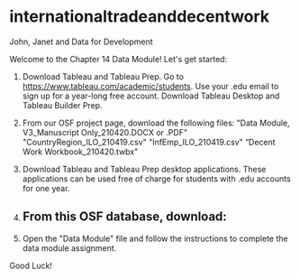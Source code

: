 # internationaltradeanddecentwork
John, Janet and Data for Development

Welcome to the Chapter 14 Data Module! Let's get started: 
1. Download Tableau and Tableau Prep. 
    Go to https://www.tableau.com/academic/students. 
    Use your .edu email to sign up for a year-long free account. 
    Download Tableau Desktop and Tableau Builder Prep. 
2. From our OSF project page, download the following files: 
    "Data Module, V3_Manuscript Only_210420.DOCX or .PDF"
    "CountryRegion_ILO_210419.csv"
    "InfEmp_ILO_210419.csv"
    “Decent Work Workbook_210420.twbx”
    

1. Download Tableau and Tableau Prep desktop applications. These applications can be used free of charge for students with .edu accounts for one year.
2. From this OSF database, download:
    - 
3. Open the "Data Module" file and follow the instructions to complete the data module assignment.

Good Luck!